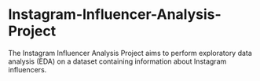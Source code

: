 # Instagram-Influencer-Analysis-Project
The Instagram Influencer Analysis Project aims to perform exploratory data analysis (EDA) on a dataset containing information about Instagram influencers. 
